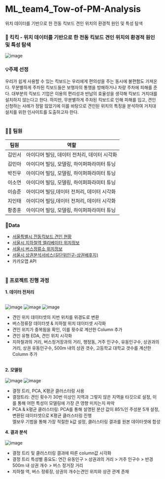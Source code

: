 # ML_team4_Tow-of-PM-Analysis
위치 데이터를 기반으로 한 전동 킥보드 견인 위치의 환경적 원인 및 특성 탐색<br/>

### 🛴 킥킥 - 위치 데이터를 기반으로 한 전동 킥보드 견인 위치의 환경적 원인 및 특성 탐색 <br/>
![image](https://github.com/khuda-5th/ML_team4_Tow-of-PM-Analysis/assets/70475010/384ece5c-8123-46b7-89b3-8a0f910ca93d)



### 💡주제 선정

우리가 쉽게 사용할 수 있는 킥보드는 우리에게 편의성을 주는 동시에 불편함도 가져온다. 무분별하게 주차된 킥보드들은 보행자의 통행을 방해하거나 차량 주차에 피해를 준다. 대부분의 킥보드 기업은 이용의 편리성과 반납의 효율성을 생각해 킥보드 거치대를 설치하지 않는다고 한다. 하지만, 무분별하게 주차된 킥보드로 인해 피해를 입고, 견인 신청하는 사례가 정말 많았기에 이를 바탕으로 견인된 위치의 특징을 분석하여 거치대 설치를 위한 인사이트를 도출하고자 한다.<br/><br/>

### 👨‍💻 팀원

| 팀원 | 역할 |
| --- | --- |
| 김민서 | 아이디어 빌딩, 데이터 전처리, 데이터 시각화 |
| 김민아 | 아이디어 빌딩, 모델링, 하이퍼파라미터 튜닝 |
| 박진우 | 아이디어 빌딩, 모델링,  하이퍼파라미터 튜닝 |
| 이소연 | 아이디어 빌딩, 모델링,  하이퍼파라미터 튜닝 |
| 이승준 | 아이디어 빌딩,데이터 전처리, 데이터 시각화 |
| 지인태 | 아이디어 빌딩,데이터 전처리, 데이터 시각화 |
| 황종훈 | 아이디어 빌딩, 모델링,  하이퍼파라미터 튜닝 |


### 📍Data
- [서울특별시 전동킥보드 견인 현황](https://data.seoul.go.kr/dataList/OA-21304/S/1/datasetView.do)<br/>
- [서울시 지하철역 엘리베이터 위치정보](https://data.seoul.go.kr/dataList/OA-21212/S/1/datasetView.do)<br/>
- [서울시 버스정류소 위치정보](https://data.seoul.go.kr/dataList/OA-15067/S/1/datasetView.do)<br/>
- [서울시 상권분석서비스(길단위인구-상권배후지)](https://data.seoul.go.kr/dataList/OA-15582/S/1/datasetView.do)<br/>
- 카카오맵 API<br/><br/>

### 🤝 프로젝트 진행 과정

**1. 데이터 전처리** <br/><br/>

![image](https://github.com/khuda-5th/ML_team4_Tow-of-PM-Analysis/assets/70475010/9780479f-b369-479f-8815-d102867b168c)
![image](https://github.com/khuda-5th/ML_team4_Tow-of-PM-Analysis/assets/70475010/947e77cb-93bc-4584-ac85-bbfa72a7a943)
![image](https://github.com/khuda-5th/ML_team4_Tow-of-PM-Analysis/assets/70475010/050f9e20-0ada-48bf-a13e-19a81d62610e)
- 견인 위치 데이터셋의 지번 위치를 위경도로 변환 <br/>
- 버스정류장 데이터셋 & 지하철 위치 데이터셋 시각화 <br/>
- 견인 위치가 중복됨을 확인, 이를 횟수로 계산한 Column 추가 <br/>
- 견인 유형 EDA, 견인 위치 시각화 <br/>
- 지하철과의 거리, 버스정거장과의 거리, 행정동, 거주 인구수, 유동인구수, 상권과의 거리, 상권 유동인구수, 500m 내의 상권 갯수, 고등학교 대학교 갯수를 계산한 Column 추가 <br/><br/>


**2. 모델링**<br/><br/>
![image](https://github.com/khuda-5th/ML_team4_Tow-of-PM-Analysis/assets/70475010/9a9d06b8-2722-49a4-97c1-13e9f4c8c316)
![image](https://github.com/khuda-5th/ML_team4_Tow-of-PM-Analysis/assets/70475010/38490343-aa3d-48b7-8f3c-09ed11fb2d02)
- 결정 트리, PCA, K평균 클러스터링 사용
- 결정트리: 견인 횟수가 30번 이상인 지역과 그렇지 않은 지역을 타깃으로 설정, 이를 통해 어떤 특성이 모델링에 가장 큰 영향 미치는지 파악
- PCA & k평균 클러스터링: PCA를 통해 설명된 분산 값이 85%인 주성분 5개 설정, 변환된 데이터셋으로 K평균 클러스터링 진행 <br/>
엘보우 기법을 통해 가장 적절한 k값 설정, 클러스터링 결과를 원본 데이터셋에 합성 <br/>


**4. 결과 분석**<br/><br/>
![image](https://github.com/khuda-5th/ML_team4_Tow-of-PM-Analysis/assets/70475010/0afd76ff-ff74-4aa7-90e5-d55ddfb4c3df)

- 결정 트리 및 클러스터링 결과에 따른 column값 시각화 <br/>
- 결정 트리 특성별 중요도: 연간 유동인구 > 상권과의 거리 > 거주 인구수 > 반경 500m 내 상권 개수 > 버스 정거장 거리 <br/>
- 지하철 역, 버스 정류장, 상권의 개수는견인 위치와 상관 관계 존재 <br/>


